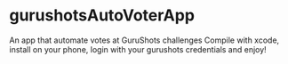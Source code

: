 # gurushotsAutoVoterApp
An app that automate votes at GuruShots challenges
Compile with xcode, install on your phone, login with your gurushots credentials and enjoy!

